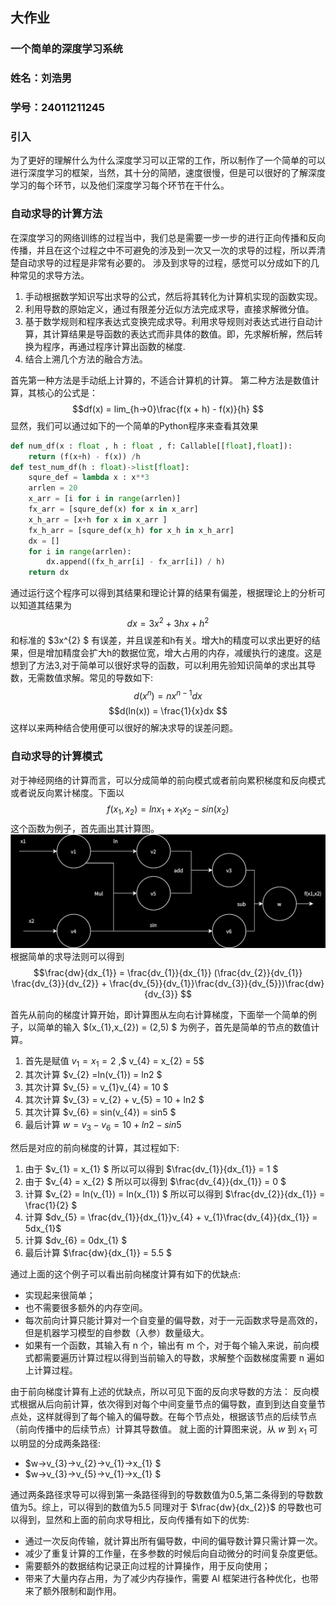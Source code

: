 ## 大作业
### 一个简单的深度学习系统
### 姓名：刘浩男
### 学号：24011211245

### 引入
为了更好的理解什么为什么深度学习可以正常的工作，所以制作了一个简单的可以进行深度学习的框架，当然，其十分的简陋，速度很慢，但是可以很好的了解深度学习的每个环节，以及他们深度学习每个环节在干什么。

### 自动求导的计算方法
在深度学习的网络训练的过程当中，我们总是需要一步一步的进行正向传播和反向传播，并且在这个过程之中不可避免的涉及到一次又一次的求导的过程，所以弄清楚自动求导的过程是非常有必要的。
涉及到求导的过程，感觉可以分成如下的几种常见的求导方法。
1. 手动根据数学知识写出求导的公式，然后将其转化为计算机实现的函数实现。
2. 利用导数的原始定义，通过有限差分近似方法完成求导，直接求解微分值。
3. 基于数学规则和程序表达式变换完成求导。利用求导规则对表达式进行自动计算，其计算结果是导函数的表达式而非具体的数值。即，先求解析解，然后转换为程序，再通过程序计算出函数的梯度.
4. 结合上溯几个方法的融合方法。

首先第一种方法是手动纸上计算的，不适合计算机的计算。
第二种方法是数值计算，其核心的公式是： $$df(x) = lim_{h->0}\frac{f(x + h) - f(x)}{h} $$
显然，我们可以通过如下的一个简单的Python程序来查看其效果
```python
def num_df(x : float , h : float , f: Callable[[float],float]):
    return (f(x+h) - f(x)) /h
def test_num_df(h : float)->list[float]:
    squre_def = lambda x : x**3
    arrlen = 20
    x_arr = [i for i in range(arrlen)]
    fx_arr = [squre_def(x) for x in x_arr]
    x_h_arr = [x+h for x in x_arr ]
    fx_h_arr = [squre_def(x_h) for x_h in x_h_arr]
    dx = []
    for i in range(arrlen):
        dx.append((fx_h_arr[i] - fx_arr[i]) / h)
    return dx
```
通过运行这个程序可以得到其结果和理论计算的结果有偏差，根据理论上的分析可以知道其结果为 $$dx =3x^{2}+ 3hx + h^{2} $$ 和标准的 $3x^{2} $ 有误差，并且误差和h有关。增大h的精度可以求出更好的结果，但是增加精度会扩大h的数据位宽，增大占用的内存，减缓执行的速度。这是想到了方法3,对于简单可以很好求导的函数，可以利用先验知识简单的求出其导数，无需数值求解。常见的导数如下:
$$d(x^{n}) = nx^{n-1}dx$$
$$d(ln(x)) = \frac{1}{x}dx $$
这样以来两种结合使用便可以很好的解决求导的误差问题。

### 自动求导的计算模式
对于神经网络的计算而言，可以分成简单的前向模式或者前向累积梯度和反向模式或者说反向累计梯度。下面以 $$f(x_{1},x_{2}) = lnx_{1} + x_{1}x_{2} - sin(x_{2}) $$这个函数为例子，首先画出其计算图。
<img src = "./resource/计算图1.svg">
根据简单的求导法则可以得到
$$\frac{dw}{dx_{1}} = \frac{dv_{1}}{dx_{1}} (\frac{dv_{2}}{dv_{1}}  \frac{dv_{3}}{dv_{2}} + \frac{dv_{5}}{dv_{1}}\frac{dv_{3}}{dv_{5}})\frac{dw}{dv_{3}} $$

首先从前向的梯度计算开始，即计算图从左向右计算梯度，下面举一个简单的例子，以简单的输入 $(x_{1},x_{2}) = (2,5) $ 为例子，首先是简单的节点的数值计算。

1. 首先是赋值 $v_{1} = x_{1} = 2$ ,$ v_{4} = x_{2} = 5$
2. 其次计算 $v_{2} =ln(v_{1}) = ln2 $
3. 其次计算 $v_{5} = v_{1}v_{4} = 10 $
4. 其次计算 $v_{3} = v_{2} + v_{5} = 10 + ln2 $
5. 其次计算 $v_{6} = sin(v_{4}) = sin5 $
6. 最后计算 $w = v_{3} - v_{6} = 10 + ln2 - sin5$

然后是对应的前向梯度的计算，其过程如下:

1. 由于 $v_{1} = x_{1} $ 所以可以得到 $\frac{dv_{1}}{dx_{1}} = 1 $
2. 由于 $v_{4} = x_{2} $ 所以可以得到 $\frac{dv_{4}}{dx_{1}} = 0 $
3. 计算 $v_{2} = ln(v_{1}) = ln(x_{1}) $ 所以可以得到 $\frac{dv_{2}}{dx_{1}} = \frac{1}{2} $
4. 计算 $dv_{5} = \frac{dv_{1}}{dx_{1}}v_{4} + v_{1}\frac{dv_{4}}{dx_{1}} = 5dx_{1}$
5. 计算 $dv_{6} = 0dx_{1} $
6. 最后计算 $\frac{dw}{dx_{1}} = 5.5 $

通过上面的这个例子可以看出前向梯度计算有如下的优缺点:
+ 实现起来很简单；
+ 也不需要很多额外的内存空间。
+ 每次前向计算只能计算对一个自变量的偏导数，对于一元函数求导是高效的，但是机器学习模型的自参数（入参）数量级大。
+ 如果有一个函数，其输入有 n 个，输出有 m 个，对于每个输入来说，前向模式都需要遍历计算过程以得到当前输入的导数，求解整个函数梯度需要 n 遍如上计算过程。

由于前向梯度计算有上述的优缺点，所以可见下面的反向求导数的方法：
反向模式根据从后向前计算，依次得到对每个中间变量节点的偏导数，直到到达自变量节点处，这样就得到了每个输入的偏导数。在每个节点处，根据该节点的后续节点（前向传播中的后续节点）计算其导数值。
就上面的计算图来说，从 $w$ 到 $x_{1}$ 可以明显的分成两条路径:
+ $w->v_{3}->v_{2}->v_{1}->x_{1} $
+ $w->v_{3}->v_{5}->v_{1}->x_{1} $

通过两条路径求导可以得到第一条路径得到的导数数值为0.5,第二条得到的导数数值为5。综上，可以得到的数值为5.5 同理对于 $\frac{dw}{dx_{2}}$ 的导数也可以得到，显然和上面的前向求导相比，反向传播有如下的优势:
+ 通过一次反向传输，就计算出所有偏导数，中间的偏导数计算只需计算一次。
+ 减少了重复计算的工作量，在多参数的时候后向自动微分的时间复杂度更低。
+ 需要额外的数据结构记录正向过程的计算操作，用于反向使用；
+ 带来了大量内存占用，为了减少内存操作，需要 AI 框架进行各种优化，也带来了额外限制和副作用。




